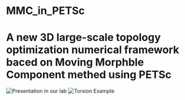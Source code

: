 # MMC_in_PETSc
# A new 3D large-scale topology optimization numerical framework baced on Moving Morphble Component methed using PETSc

![Presentation in our lab](https://github.com/dlutleixin/MMC_in_PETSc/blob/master/presentation.png)
![Torsion Example](https://github.com/dlutleixin/MMC_in_PETSc/blob/master/torsion_exaple.png)
